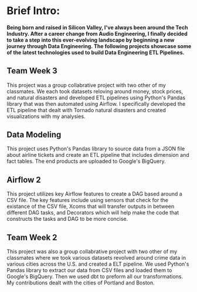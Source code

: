 # Brief Intro:

#### Being born and raised in Silicon Valley, I've always been around the Tech Industry. After a career change from Audio Engineering, I finally decided to take a step into this ever-evolving landscape by beginning a new journey through Data Engineering. The following projects showcase some of the latest technologies used to build Data Engineering ETL Pipelines. 

## Team Week 3
This project was a group collabrative project with two other of my classmates. We each took datasets reloving around money, stock prices, and natural disasters and developed ETL pipelines using Python's Pandas library that was then automated using Airflow. I specifically developed the ETL pipeline that dealt with Tornado natural disasters and created visualizations with my analysies. 

## Data Modeling
This project uses Python's Pandas library to source data from a JSON file about airline tickets and create an ETL pipeline that includes dimension and fact tables. The end products are uploaded to Google's BigQuery.

## Airflow 2 
This project utilizes key Airflow features to create a DAG based around a CSV file. The key features include using sensors that check for the existance of the CSV file, Xcoms that will transfer outputs in between different DAG tasks, and Decorators which will help make the code that constructs the tasks and DAG to be more concise.

## Team Week 2
This project was also a group collabrative project with two other of my classmates where we took various datasets revolved around crime data in various cities across the U.S. and created a ELT pipeline. We used Python's Pandas library to extract our data from CSV files and loaded them to Google's BigQuery. Then we used dbt to preform all our transformations. My contributions dealt with the cities of Portland and Boston. 
